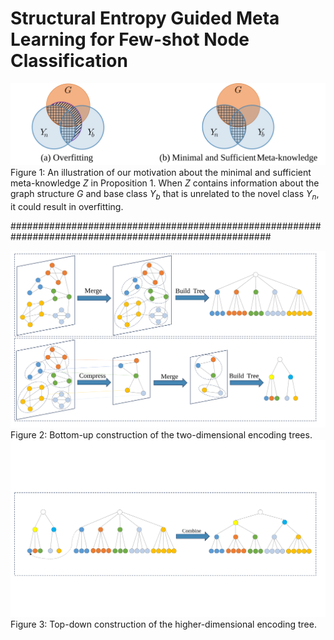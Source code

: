 # Structural Entropy Guided Meta Learning for Few-shot Node Classification


![fig1](./fig1.svg)  
Figure 1: An illustration of our motivation about the minimal and sufficient meta-knowledge *Z* in Proposition 1. When *Z* contains information about the graph structure *G* and base class *Y<sub>b</sub>* that is unrelated to the novel class *Y<sub>n</sub>*, it could result in overfitting.


#######################################################################################################

![fig2](./fig2.svg)  
Figure 2: Bottom-up construction of the two-dimensional encoding trees.
![fig3](./fig3.svg)  
Figure 3: Top-down construction of the higher-dimensional encoding tree.
